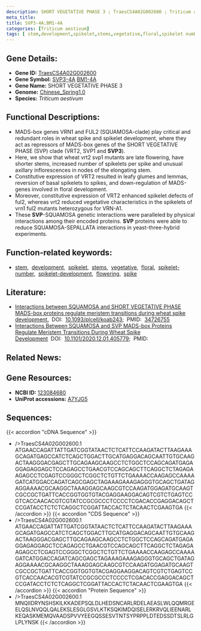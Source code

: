 ```yaml
---
description: SHORT VEGETATIVE PHASE 3 ; TraesCS4A02G002600 ; Triticum aestivum
meta_title:
title: SVP3-4A;BM1-4A
categories: [Triticum aestivum]
tags: [ stem,development,spikelet,stems,vegetative,floral,spikelet number,spikelet development,flowering,spike ]
---
```


## Gene Details:
- **Gene ID:**	[TraesCS4A02G002600](http://202.194.139.32/cgi-bin/geneDetail.py?search=TraesCS4A02G002600)
- **Gene Symbol:** <u>SVP3-4A</u>&nbsp;<u>BM1-4A</u>
- **Gene Name:** SHORT VEGETATIVE PHASE 3
- **Genome:** [Chinese_Spring1.0](https://ensembl.gramene.org/Triticum_aestivum/Info/Index)
- **Species:** *Triticum aestivum*

## Functional Descriptions:
   - MADS-box genes VRN1 and FUL2 (SQUAMOSA-clade) play critical and redundant roles in wheat spike and spikelet development, where they act as repressors of MADS-box genes of the SHORT VEGETATIVE PHASE (SVP) clade (VRT2, SVP1 and **SVP3**).
   - Here, we show that wheat vrt2 svp1 mutants are late flowering, have shorter stems, increased number of spikelets per spike and unusual axillary inflorescences in nodes of the elongating stem.
   - Constitutive expression of VRT2 resulted in leafy glumes and lemmas, reversion of basal spikelets to spikes, and down-regulation of MADS-genes involved in floral development.
   - Moreover, constitutive expression of VRT2 enhanced spikelet defects of ful2, whereas vrt2 reduced vegetative characteristics in the spikelets of vrn1 ful2 mutants heterozygous for VRN-A1.
   - These **SVP**-SQUAMOSA genetic interactions were paralleled by physical interactions among their encoded proteins. **SVP** proteins were able to reduce SQUAMOSA-SEPALLATA interactions in yeast-three-hybrid experiments.


## Function-related keywords:
   - [stem](/tags/stem/),&nbsp;&nbsp;[development](/tags/development/),&nbsp;&nbsp;[spikelet](/tags/spikelet/),&nbsp;&nbsp;[stems](/tags/stems/),&nbsp;&nbsp;[vegetative](/tags/vegetative/),&nbsp;&nbsp;[floral](/tags/floral/),&nbsp;&nbsp;[spikelet-number](/tags/spikelet-number/),&nbsp;&nbsp;[spikelet-development](/tags/spikelet-development/),&nbsp;&nbsp;[flowering](/tags/flowering/),&nbsp;&nbsp;[spike](/tags/spike/)

## Literature:
   - [Interactions between SQUAMOSA and SHORT VEGETATIVE PHASE MADS-box proteins regulate meristem transitions during wheat spike development.]( https://academic.oup.com/plcell/article/33/12/3621/6415951?login=true)&nbsp;&nbsp;DOI:&nbsp;&nbsp;[10.1093/plcell/koab243](https://academic.oup.com/plcell/article/33/12/3621/6415951?login=true);&nbsp;&nbsp;PMID:&nbsp;&nbsp;[34726755](https://pubmed.ncbi.nlm.nih.gov/34726755/)
   - [Interactions Between SQUAMOSA and SVP MADS-box Proteins Regulate Meristem Transitions During Wheat Spike Development]( https://biorxiv.org/content/10.1101/2020.12.01.405779v2.full)&nbsp;&nbsp;DOI:&nbsp;&nbsp;[10.1101/2020.12.01.405779](https://biorxiv.org/content/10.1101/2020.12.01.405779v2.full);&nbsp;&nbsp;PMID:&nbsp;&nbsp;[](https://pubmed.ncbi.nlm.nih.gov//)

## Related News:

## Gene Resources:
- **NCBI ID:**  [123084680](https://www.ncbi.nlm.nih.gov/gene/?term=123084680)
- **UniProt accessions:** [A7YJG5](https://www.uniprot.org/uniprotkb/A7YJG5/entry)



## Sequences:
{{< accordion "cDNA Sequence" >}}
- />TraesCS4A02G002600.1<br>
ATGAACCAGATTATTGATCGGTATAACTCTCATTCCAAGATACTTAAGAAAGCAGATGAGCCATCTCAGCTGGACTTGCATGAGGACAGCAATTGTGCAAGACTAAGGGACGAGCTTGCAGAAGCAAGCCTCTGGCTCCAGCAGATGAGAGGAGAGGAGCTCCAGAGCCTGAACGTCCAGCAGCTTCAGGCTCTAGAGAAGAGCCTCGAGTCCGGGCTCGGCTCTGTTCTGAAAACCAAGAGCCAAAAGATCATGGACCAGATCAGCGAGCTAGAAAGAAAGAGGGTGCAGCTGATAGAGGAAAACGCAAGGCTAAAGGAGCAAGCGTCCAAGATGGAGATGCAAGTCGCCGCTGATTCACCGGTGGTGTACGAGGAAGGACAGTCGTCTGAGTCCGTCACCAACACGTCGTATCCGCGCCCTCCCCTCGACACCGAGGACAGCTCCGATACCTCTCTCAGGCTCGGATTACCACTCTACAACTCGAAGTGA
{{< /accordion >}}
{{< accordion "CDS Sequence" >}}
- />TraesCS4A02G002600.1<br>
ATGAACCAGATTATTGATCGGTATAACTCTCATTCCAAGATACTTAAGAAAGCAGATGAGCCATCTCAGCTGGACTTGCATGAGGACAGCAATTGTGCAAGACTAAGGGACGAGCTTGCAGAAGCAAGCCTCTGGCTCCAGCAGATGAGAGGAGAGGAGCTCCAGAGCCTGAACGTCCAGCAGCTTCAGGCTCTAGAGAAGAGCCTCGAGTCCGGGCTCGGCTCTGTTCTGAAAACCAAGAGCCAAAAGATCATGGACCAGATCAGCGAGCTAGAAAGAAAGAGGGTGCAGCTGATAGAGGAAAACGCAAGGCTAAAGGAGCAAGCGTCCAAGATGGAGATGCAAGTCGCCGCTGATTCACCGGTGGTGTACGAGGAAGGACAGTCGTCTGAGTCCGTCACCAACACGTCGTATCCGCGCCCTCCCCTCGACACCGAGGACAGCTCCGATACCTCTCTCAGGCTCGGATTACCACTCTACAACTCGAAGTGA
{{< /accordion >}}
{{< accordion "Protein Sequence" >}}
- />TraesCS4A02G002600.1<br>
MNQIIDRYNSHSKILKKADEPSQLDLHEDSNCARLRDELAEASLWLQQMRGEELQSLNVQQLQALEKSLESGLGSVLKTKSQKIMDQISELERKRVQLIEENARLKEQASKMEMQVAADSPVVYEEGQSSESVTNTSYPRPPLDTEDSSDTSLRLGLPLYNSK
{{< /accordion >}}

